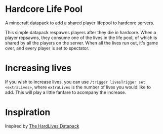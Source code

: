 # Hardcore Life Pool
A minecraft datapack to add a shared player lifepool to hardcore servers.

This simple datapack respawns players after they die in hardcore. When a player repsawns, they consume one of
the lives in the life pool, of which is shared by all the players on the server. When all the lives run out,
it's game over, and every player is set to spectator.

# Increasing lives
If you wish to increase lives, you can use `/trigger livesTrigger set <extraLives>`, where `extraLives` is the number of lives you would like to add. This will play a little fanfare to acompany the increase.

# Inspiration
Inspired by [The HardLives Datapack](https://www.planetminecraft.com/data-pack/hardlives-datapack-hardcore-with-lives/)
